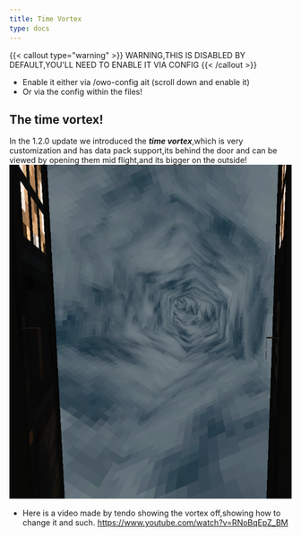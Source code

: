```yaml
---
title: Time Vortex
type: docs
---
```

{{< callout type="warning" >}}  WARNING,THIS IS DISABLED BY DEFAULT,YOU'LL NEED TO ENABLE IT VIA CONFIG {{< /callout >}}
* Enable it either via /owo-config ait (scroll down and enable it)
* Or via the config within the files!

## The time vortex!
In the 1.2.0 update we introduced the ***time vortex***,which is very customization and has data pack support,its behind the door and can be viewed by opening them mid flight,and its bigger on the outside!
![vortex](images/vortex.png)


* Here is a video made by tendo showing the vortex off,showing how to change it and such.
https://www.youtube.com/watch?v=RNoBqEpZ_BM

